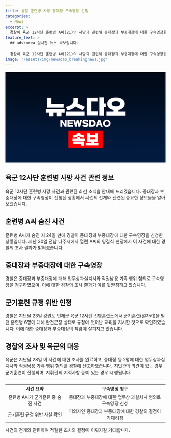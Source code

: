 ```yaml
---
title: 경찰 훈련병 사망 중대장 구속영장 신청
categories:
  - News
excerpt: >
  경찰이 육군 12사단 훈련병 A씨(21)의 사망과 관련해 중대장과 부중대장에 대한 구속영장을 신청했다. A씨는 군기훈련 중에 쓰러지고 이틀 뒤 숨졌는데, 중대장 등은 규정 위반의 군기훈련을 지시한 혐의로 구속영장을 신청받았다. 경찰은 업무상과실치사와 직권남용 가혹행위 혐의로 수사 중이며, 군기훈련은 완전군장 상태로 체력단련과 정신수양을 하는 것을 의미한다.
feature_text: >
  ## adskorea 실시간 뉴스 속보입니다.

  경찰이 육군 12사단 훈련병 A씨(21)의 사망과 관련해 중대장과 부중대장에 대한 구속영장을 신청했다. A씨는 군기훈련 중에 쓰러지고 이틀 뒤 숨졌는데, 중대장 등은 규정 위반의 군기훈련을 지시한 혐의로 구속영장을 신청받았다. 경찰은 업무상과실치사와 직권남용 가혹행위 혐의로 수사 중이며, 군기훈련은 완전군장 상태로 체력단련과 정신수양을 하는 것을 의미한다.
image: '/assets/img/newsdao_breakingnews.jpg'
---
```


<p><img src="/assets/img/newsdao_breakingnews.jpg" alt="adskorea 속보" /></p>

<h2 data-ke-size="size26">육군 12사단 훈련병 사망 사건 관련 정보</h2>

<p data-ke-size="size16">육군 12사단 훈련병 사망 사건과 관련된 최신 소식을 안내해 드리겠습니다. 중대장과 부중대장에 대한 구속영장이 신청된 상황에서 사건의 전개와 관련된 중요한 정보들을 알아보겠습니다.</p>

<h2 data-ke-size="size24">훈련병 A씨 숨진 사건</h2>

<p data-ke-size="size16">훈련병 A씨가 숨진 지 24일 만에 경찰이 중대장과 부중대장에 대한 구속영장을 신청한 상황입니다. 지난 30일 전남 나주시에서 열린 A씨의 영결식 현장에서 이 사건에 대한 경찰의 조사 결과가 밝혀졌습니다.</p>

<h2 data-ke-size="size24">중대장과 부중대장에 대한 구속영장</h2>

<p data-ke-size="size16">경찰은 중대장과 부중대장에 대해 업무상과실치사와 직권남용 가혹 행위 혐의로 구속영장을 청구하였으며, 이에 대한 경찰의 조사 결과가 이를 뒷받침하고 있습니다.</p>

<h2 data-ke-size="size24">군기훈련 규정 위반 인정</h2>

<p data-ke-size="size16">경찰은 지난달 23일 강원도 인제군 육군 12사단 신병훈련소에서 군기훈련(얼차려)을 받던 훈련병 6명에 대해 완전군장 상태로 규정에 벗어난 교육을 지시한 것으로 확인하였습니다. 이에 대한 중대장과 부중대장의 책임이 살펴지고 있습니다.</p>

<h2 data-ke-size="size24">경찰의 조사 및 육군의 대응</h2>

<p data-ke-size="size16">육군은 지난달 28일 이 사건에 대한 조사를 완료하고, 중대장 등 2명에 대한 업무상과실치사와 직권남용 가혹 행위 혐의를 경찰에 신고하였습니다. 지민관의 의견이 있는 경우 군기훈련이 진행되며, 지휘관의 지적사항 등이 있는 경우 시행됩니다. </p>

<hr data-ke-size="size24">

<table style="width: 100%;">
<tbody>
<tr>
<td style="text-align: center; height: 17px;"><b>사건 요약</b></td>
<td style="text-align: center; height: 17px;"><b>구속영장 청구</b></td>
</tr>
<tr>
<td style="text-align: center;">훈련병 A씨가 군기훈련 중 숨진 사건</td>
<td style="text-align: center;">중대장과 부중대장에 대한 업무상 과실치사 혐의로 구속영장 신청</td>
</tr>
<tr>
<td style="text-align: center;">군기훈련 규정 위반 사실 확인</td>
<td style="text-align: center;">피의자인 중대장과 부중대장에 대한 경찰의 결정이 기다려짐</td>
</tr>
</tbody>
</table>

<p data-ke-size="size16">사건의 전개와 관련하여 적절한 조치와 결정이 이뤄지길 기대합니다. </p>

